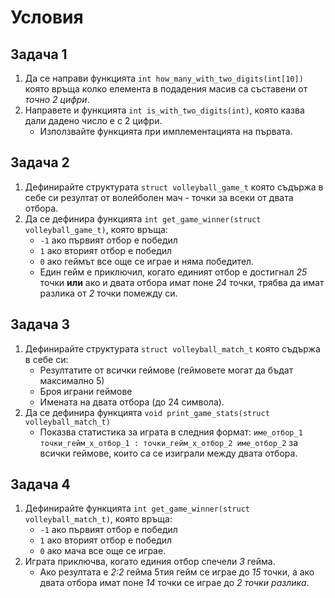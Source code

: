 # Условия

## Задача 1
1. Да се направи функцията `int how_many_with_two_digits(int[10])` която връща колко елемента в подадения масив са съставени от *точно 2 цифри*.
2. Направете и функцията `int is_with_two_digits(int)`, която казва дали дадено число е с 2 цифри.
    * Използвайте функцията при имплементацията на първата.

## Задача 2
1. Дефинирайте структурата `struct volleyball_game_t` която съдържа в себе си резултат от волейболен мач - точки за всеки от двата отбора.
2. Да се дефинира функцията `int get_game_winner(struct volleyball_game_t)`, която връща:
    * `-1` ако първият отбор е победил
    * `1` ако вторият отбор е победил
    * `0` ако геймът все още се играе и няма победител.
    * Eдин гейм е приключил, когато единият отбор е достигнал *25* точки **или** ако и двата отбора имат поне *24* точки, трябва да имат разлика от *2* точки помежду си.

## Задача 3
1. Дефинирайте структурата `struct volleyball_match_t` която съдържа в себе си:
    * Резултатите от всички геймове (геймовете могат да бъдат максимално 5)
    * Броя играни геймове
    * Имената на двата отбора (до 24 символа).
2. Да се дефинира функцията `void print_game_stats(struct volleyball_match_t)`
    * Показва статистика за играта в следния формат:
    `име_отбор_1 точки_гейм_х_отбор_1 : точки_гейм_х_отбор_2 име_отбор_2`
    за всички геймове, които са се изиграли между двата отбора.

## Задача 4
1. Дефинирайте функцията `int get_game_winner(struct volleyball_match_t)`, която връща:
    * `-1` ако първият отбор е победил
    * `1` ако вторият отбор е победил
    * `0` ако мача все още се играе.
2. Играта приключва, когато единия отбор спечели *3* гейма.
    * Ако резултата е *2:2* гейма 5тия гейм се играе до *15* точки, а ако двата отбора имат поне *14* точки се играе до *2 точки разлика*.
